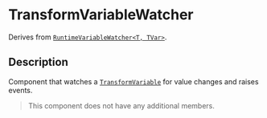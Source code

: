 # TransformVariableWatcher

Derives from [`RuntimeVariableWatcher<T, TVar>`](runtime-variable-watcher.md).

## Description

Component that watches a [`TransformVariable`](../variables/transform-variable.md) for value changes and raises events.

> This component does not have any additional members.